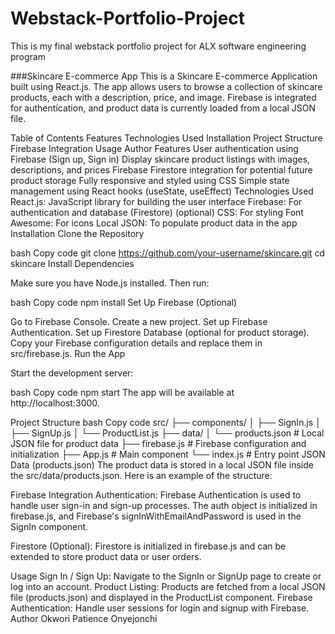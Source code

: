 # Webstack-Portfolio-Project
This is my final webstack portfolio project for ALX software engineering program

###Skincare E-commerce App
This is a Skincare E-commerce Application built using React.js. The app allows users to browse a collection of skincare products, each with a description, price, and image. Firebase is integrated for authentication, and product data is currently loaded from a local JSON file.

Table of Contents
Features
Technologies Used
Installation
Project Structure
Firebase Integration
Usage
Author
Features
User authentication using Firebase (Sign up, Sign in)
Display skincare product listings with images, descriptions, and prices
Firebase Firestore integration for potential future product storage
Fully responsive and styled using CSS
Simple state management using React hooks (useState, useEffect)
Technologies Used
React.js: JavaScript library for building the user interface
Firebase: For authentication and database (Firestore) (optional)
CSS: For styling
Font Awesome: For icons
Local JSON: To populate product data in the app
Installation
Clone the Repository

bash
Copy code
git clone https://github.com/your-username/skincare.git
cd skincare
Install Dependencies

Make sure you have Node.js installed. Then run:

bash
Copy code
npm install
Set Up Firebase (Optional)

Go to Firebase Console.
Create a new project.
Set up Firebase Authentication.
Set up Firestore Database (optional for product storage).
Copy your Firebase configuration details and replace them in src/firebase.js.
Run the App

Start the development server:

bash
Copy code
npm start
The app will be available at http://localhost:3000.

Project Structure
bash
Copy code
src/
 ├── components/
 │   ├── SignIn.js
 │   ├── SignUp.js
 │   └── ProductList.js
 ├── data/
 │   └── products.json   # Local JSON file for product data
 ├── firebase.js         # Firebase configuration and initialization
 ├── App.js              # Main component
 └── index.js            # Entry point
JSON Data (products.json)
The product data is stored in a local JSON file inside the src/data/products.json. Here is an example of the structure:

Firebase Integration
Authentication: Firebase Authentication is used to handle user sign-in and sign-up processes. The auth object is initialized in firebase.js, and Firebase's signInWithEmailAndPassword is used in the SignIn component.

Firestore (Optional): Firestore is initialized in firebase.js and can be extended to store product data or user orders.

Usage
Sign In / Sign Up: Navigate to the SignIn or SignUp page to create or log into an account.
Product Listing: Products are fetched from a local JSON file (products.json) and displayed in the ProductList component.
Firebase Authentication: Handle user sessions for login and signup with Firebase.
Author
Okwori Patience Onyejonchi


